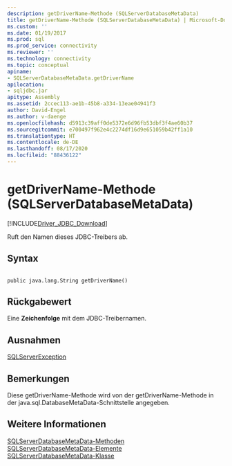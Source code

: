 ```yaml
---
description: getDriverName-Methode (SQLServerDatabaseMetaData)
title: getDriverName-Methode (SQLServerDatabaseMetaData) | Microsoft-Dokumentation
ms.custom: ''
ms.date: 01/19/2017
ms.prod: sql
ms.prod_service: connectivity
ms.reviewer: ''
ms.technology: connectivity
ms.topic: conceptual
apiname:
- SQLServerDatabaseMetaData.getDriverName
apilocation:
- sqljdbc.jar
apitype: Assembly
ms.assetid: 2ccec113-ae1b-45b8-a334-13eae04941f3
author: David-Engel
ms.author: v-daenge
ms.openlocfilehash: d5913c39aff0de5372e6d96fb53dbf3f4ae60b37
ms.sourcegitcommit: e700497f962e4c2274df16d9e651059b42ff1a10
ms.translationtype: HT
ms.contentlocale: de-DE
ms.lasthandoff: 08/17/2020
ms.locfileid: "88436122"
---
```

# <a name="getdrivername-method-sqlserverdatabasemetadata"></a>getDriverName-Methode (SQLServerDatabaseMetaData)
[!INCLUDE[Driver_JDBC_Download](../../../includes/driver_jdbc_download.md)]

  Ruft den Namen dieses JDBC-Treibers ab.  
  
## <a name="syntax"></a>Syntax  
  
```  
  
public java.lang.String getDriverName()  
```  
  
## <a name="return-value"></a>Rückgabewert  
 Eine **Zeichenfolge** mit dem JDBC-Treibernamen.  
  
## <a name="exceptions"></a>Ausnahmen  
 [SQLServerException](../../../connect/jdbc/reference/sqlserverexception-class.md)  
  
## <a name="remarks"></a>Bemerkungen  
 Diese getDriverName-Methode wird von der getDriverName-Methode in der java.sql.DatabaseMetaData-Schnittstelle angegeben.  
  
## <a name="see-also"></a>Weitere Informationen  
 [SQLServerDatabaseMetaData-Methoden](../../../connect/jdbc/reference/sqlserverdatabasemetadata-methods.md)   
 [SQLServerDatabaseMetaData-Elemente](../../../connect/jdbc/reference/sqlserverdatabasemetadata-members.md)   
 [SQLServerDatabaseMetaData-Klasse](../../../connect/jdbc/reference/sqlserverdatabasemetadata-class.md)  
  
  
